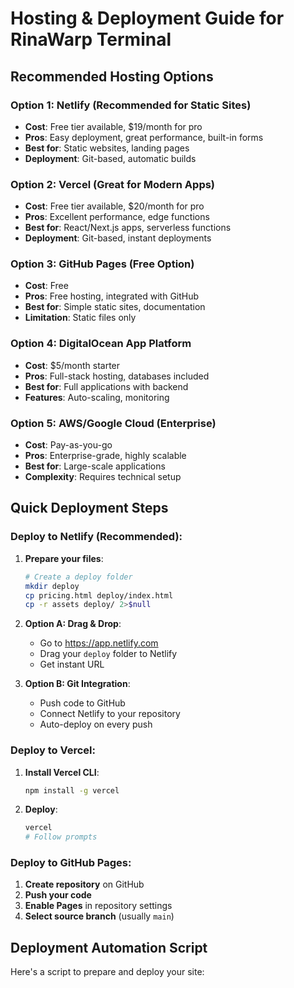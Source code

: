 # Hosting & Deployment Guide for RinaWarp Terminal

## Recommended Hosting Options

### Option 1: Netlify (Recommended for Static Sites)
- **Cost**: Free tier available, $19/month for pro
- **Pros**: Easy deployment, great performance, built-in forms
- **Best for**: Static websites, landing pages
- **Deployment**: Git-based, automatic builds

### Option 2: Vercel (Great for Modern Apps)
- **Cost**: Free tier available, $20/month for pro
- **Pros**: Excellent performance, edge functions
- **Best for**: React/Next.js apps, serverless functions
- **Deployment**: Git-based, instant deployments

### Option 3: GitHub Pages (Free Option)
- **Cost**: Free
- **Pros**: Free hosting, integrated with GitHub
- **Best for**: Simple static sites, documentation
- **Limitation**: Static files only

### Option 4: DigitalOcean App Platform
- **Cost**: $5/month starter
- **Pros**: Full-stack hosting, databases included
- **Best for**: Full applications with backend
- **Features**: Auto-scaling, monitoring

### Option 5: AWS/Google Cloud (Enterprise)
- **Cost**: Pay-as-you-go
- **Pros**: Enterprise-grade, highly scalable
- **Best for**: Large-scale applications
- **Complexity**: Requires technical setup

## Quick Deployment Steps

### Deploy to Netlify (Recommended):

1. **Prepare your files**:
   ```bash
   # Create a deploy folder
   mkdir deploy
   cp pricing.html deploy/index.html
   cp -r assets deploy/ 2>$null
   ```

2. **Option A: Drag & Drop**:
   - Go to https://app.netlify.com
   - Drag your `deploy` folder to Netlify
   - Get instant URL

3. **Option B: Git Integration**:
   - Push code to GitHub
   - Connect Netlify to your repository
   - Auto-deploy on every push

### Deploy to Vercel:

1. **Install Vercel CLI**:
   ```bash
   npm install -g vercel
   ```

2. **Deploy**:
   ```bash
   vercel
   # Follow prompts
   ```

### Deploy to GitHub Pages:

1. **Create repository** on GitHub
2. **Push your code**
3. **Enable Pages** in repository settings
4. **Select source branch** (usually `main`)

## Deployment Automation Script

Here's a script to prepare and deploy your site:
